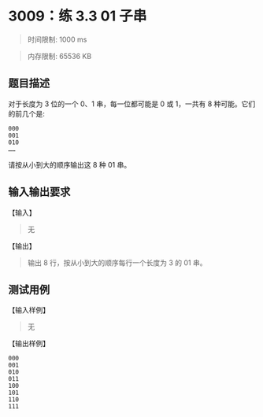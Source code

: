 # 3009：练 3.3 01 子串

> 时间限制: 1000 ms

> 内存限制: 65536 KB

## 题目描述

对于长度为 3 位的一个 0、1 串，每一位都可能是 0 或 1，一共有 8 种可能。它们的前几个是:

```
000
001
010
……
```

请按从小到大的顺序输出这 8 种 01 串。

## 输入输出要求

【输入】

> 无

【输出】

> 输出 8 行，按从小到大的顺序每行一个长度为 3 的 01 串。

## 测试用例

【输入样例】

> 无

【输出样例】

```
000
001
010
011
100
101
110
111
```
